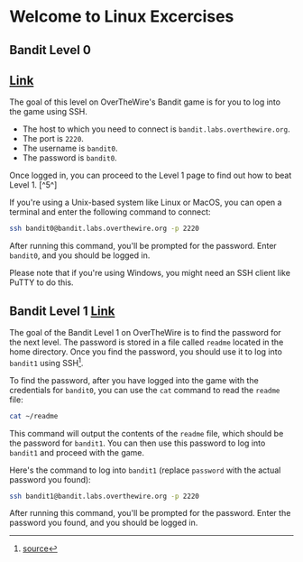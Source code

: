 # Welcome to Linux Excercises

## Bandit Level 0
## [Link](https://overthewire.org/wargames/bandit/bandit0.html)
The goal of this level on OverTheWire's Bandit game is for you to log into the game using SSH. 

- The host to which you need to connect is `bandit.labs.overthewire.org`.
- The port is `2220`.
- The username is `bandit0`.
- The password is `bandit0`.

Once logged in, you can proceed to the Level 1 page to find out how to beat Level 1. [^5^]

If you're using a Unix-based system like Linux or MacOS, you can open a terminal and enter the following command to connect:

```bash
ssh bandit0@bandit.labs.overthewire.org -p 2220
```

After running this command, you'll be prompted for the password. Enter `bandit0`, and you should be logged in.

Please note that if you're using Windows, you might need an SSH client like PuTTY to do this.

## Bandit Level 1 [Link](https://overthewire.org/wargames/bandit/bandit1.html)

The goal of the Bandit Level 1 on OverTheWire is to find the password for the next level. The password is stored in a file called `readme` located in the home directory. Once you find the password, you should use it to log into `bandit1` using SSH[^13^].

To find the password, after you have logged into the game with the credentials for `bandit0`, you can use the `cat` command to read the `readme` file:

```bash
cat ~/readme
```

This command will output the contents of the `readme` file, which should be the password for `bandit1`. You can then use this password to log into `bandit1` and proceed with the game.

Here's the command to log into `bandit1` (replace `password` with the actual password you found):

```bash
ssh bandit1@bandit.labs.overthewire.org -p 2220
```

After running this command, you'll be prompted for the password. Enter the password you found, and you should be logged in.

[^13^]: [source](https://overthewire.org/wargames/bandit/bandit1.html)

